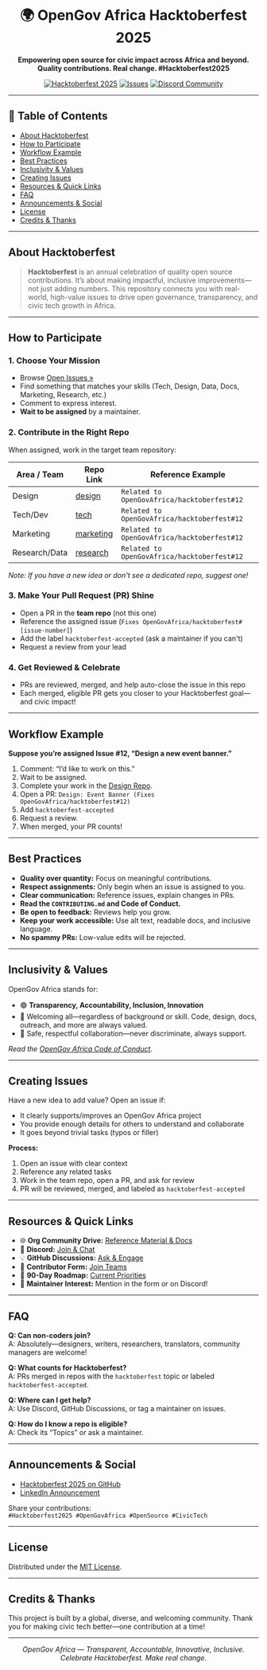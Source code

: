 <h1 align="center">
  🌍 OpenGov Africa Hacktoberfest 2025
</h1>

<p align="center">
  <b>Empowering open source for civic impact across Africa and beyond.<br>
  Quality contributions. Real change. #Hacktoberfest2025</b>
</p>

<p align="center">
  <a href="https://hacktoberfest.com/"><img src="https://img.shields.io/badge/Hacktoberfest-2025-blueviolet?style=for-the-badge" alt="Hacktoberfest 2025"></a>
  <a href="https://github.com/OpenGovAfrica/hacktoberfest/issues"><img src="https://img.shields.io/github/issues/OpenGovAfrica/hacktoberfest?style=for-the-badge" alt="Issues"></a>
  <a href="https://discord.gg/Eswe4cvvMM"><img src="https://img.shields.io/discord/812464934655754271?style=for-the-badge&label=Community&color=7289DA" alt="Discord Community"></a>
</p>

---

## 🚀 Table of Contents

- [About Hacktoberfest](#about-hacktoberfest)
- [How to Participate](#how-to-participate)
- [Workflow Example](#workflow-example)
- [Best Practices](#best-practices)
- [Inclusivity & Values](#inclusivity--values)
- [Creating Issues](#creating-issues)
- [Resources & Quick Links](#resources--quick-links)
- [FAQ](#faq)
- [Announcements & Social](#announcements--social)
- [License](#license)
- [Credits & Thanks](#credits--thanks)

---

## About Hacktoberfest

> **Hacktoberfest** is an annual celebration of quality open source contributions. It’s about making impactful, inclusive improvements—not just adding numbers. This repository connects you with real-world, high-value issues to drive open governance, transparency, and civic tech growth in Africa.

---

## How to Participate

### 1. Choose Your Mission

- Browse [Open Issues »](https://github.com/OpenGovAfrica/hacktoberfest/issues)
- Find something that matches your skills (Tech, Design, Data, Docs, Marketing, Research, etc.)
- Comment to express interest.
- **Wait to be assigned** by a maintainer.

### 2. Contribute in the Right Repo

When assigned, work in the target team repository:

| Area / Team    | Repo Link                                   | Reference Example                         |
|----------------|---------------------------------------------|-------------------------------------------|
| Design         | [design](https://github.com/OpenGovAfrica/design)           | `Related to OpenGovAfrica/hacktoberfest#12`|
| Tech/Dev       | [tech](https://github.com/OpenGovAfrica/Tech-Dev-)          | `Related to OpenGovAfrica/hacktoberfest#12`|
| Marketing      | [marketing](https://github.com/OpenGovAfrica/marketing)     | `Related to OpenGovAfrica/hacktoberfest#12`|
| Research/Data  | [research](https://github.com/OpenGovAfrica/Research-Data)  | `Related to OpenGovAfrica/hacktoberfest#12`|

_Note: If you have a new idea or don't see a dedicated repo, suggest one!_

### 3. Make Your Pull Request (PR) Shine

- Open a PR in the **team repo** (not this one)
- Reference the assigned issue (`Fixes OpenGovAfrica/hacktoberfest#[issue-number]`)
- Add the label `hacktoberfest-accepted` (ask a maintainer if you can't)
- Request a review from your lead

### 4. Get Reviewed & Celebrate

- PRs are reviewed, merged, and help auto-close the issue in this repo
- Each merged, eligible PR gets you closer to your Hacktoberfest goal—and civic impact!

---

## Workflow Example

**Suppose you’re assigned Issue #12, “Design a new event banner.”**

1. Comment: “I’d like to work on this.”
2. Wait to be assigned.
3. Complete your work in the [Design Repo](https://github.com/OpenGovAfrica/design).
4. Open a PR: `Design: Event Banner (Fixes OpenGovAfrica/hacktoberfest#12)`
5. Add `hacktoberfest-accepted`
6. Request a review.
7. When merged, your PR counts!

---

## Best Practices

- **Quality over quantity:** Focus on meaningful contributions.
- **Respect assignments:** Only begin when an issue is assigned to you.
- **Clear communication:** Reference issues, explain changes in PRs.
- **Read the `CONTRIBUTING.md` and Code of Conduct.**
- **Be open to feedback:** Reviews help you grow.
- **Keep your work accessible:** Use alt text, readable docs, and inclusive language.
- **No spammy PRs:** Low-value edits will be rejected.

---

## Inclusivity & Values

OpenGov Africa stands for:

- 🟢 **Transparency, Accountability, Inclusion, Innovation**
- 🤝 Welcoming all—regardless of background or skill. Code, design, docs, outreach, and more are always valued.
- 🦾 Safe, respectful collaboration—never discriminate, always support.

_Read the [OpenGov Africa Code of Conduct](https://github.com/OpenGovAfrica/OpenGovAfrica/blob/main/CODE_OF_CONDUCT.md)_.

---

## Creating Issues

Have a new idea to add value? Open an issue if:

- It clearly supports/improves an OpenGov Africa project
- You provide enough details for others to understand and collaborate
- It goes beyond trivial tasks (typos or filler)

**Process:**

1. Open an issue with clear context
2. Reference any related tasks
3. Work in the team repo, open a PR, and ask for review
4. PR will be reviewed, merged, and labeled as `hacktoberfest-accepted`

---

## Resources & Quick Links

- 🌐 **Org Community Drive:** [Reference Material & Docs](https://drive.google.com/drive/folders/1EF5yA7_0STfUdrRYWvRItOtY95bhVVQS)
- 💬 **Discord:** [Join & Chat](https://discord.gg/Eswe4cvvMM)
- 💡 **GitHub Discussions:** [Ask & Engage](https://github.com/OpenGovAfrica/OpenGovAfrica/discussions)
- 📝 **Contributor Form:** [Join Teams](https://forms.gle/63BwMW3r7MxuJGYE6)
- 📅 **90-Day Roadmap:** [Current Priorities](https://docs.google.com/document/d/13ELP1Azq7UFlbLQ0nIKrirszMJaRBs9qhlVLIlMij1s/edit?usp=drivesdk)
- 🌟 **Maintainer Interest:** Mention in the form or on Discord!

---

## FAQ

**Q: Can non-coders join?**  
A: Absolutely—designers, writers, researchers, translators, community managers are welcome!

**Q: What counts for Hacktoberfest?**  
A: PRs merged in repos with the `hacktoberfest` topic or labeled `hacktoberfest-accepted`.

**Q: Where can I get help?**  
A: Use Discord, GitHub Discussions, or tag a maintainer on issues.

**Q: How do I know a repo is eligible?**  
A: Check its “Topics” or ask a maintainer.

---

## Announcements & Social

- [Hacktoberfest 2025 on GitHub](https://github.com/OpenGovAfrica/.github/discussions/2)
- [LinkedIn Announcement](https://www.linkedin.com/feed/update/urn:li:activity:7379756527324286976)

Share your contributions:  
`#Hacktoberfest2025 #OpenGovAfrica #OpenSource #CivicTech`

---

## License

Distributed under the [MIT License](./LICENSE).

---

## Credits & Thanks

This project is built by a global, diverse, and welcoming community. Thank you for making civic tech better—one contribution at a time!

---

<p align="center"><i>
OpenGov Africa — Transparent, Accountable, Innovative, Inclusive.<br>
Celebrate Hacktoberfest. Make real change.
</i></p>
